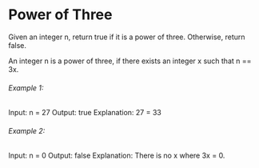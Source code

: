 # Power of Three

Given an integer n, return true if it is a power of three. Otherwise, return false.

An integer n is a power of three, if there exists an integer x such that n == 3x.

###### Example 1:

Input: n = 27
Output: true
Explanation: 27 = 33

###### Example 2:

Input: n = 0
Output: false
Explanation: There is no x where 3x = 0.